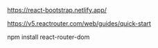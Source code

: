 https://react-bootstrap.netlify.app/


https://v5.reactrouter.com/web/guides/quick-start

npm install react-router-dom